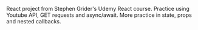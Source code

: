 React project from Stephen Grider's Udemy React course.
Practice using Youtube API, GET requests and async/await.
More practice in state, props and nested callbacks.

